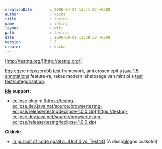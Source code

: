 ```yaml
---
creationDate        : 2006-04-24 13:41:02 +0200 
author              : kocka 
title               : testng 
name                : testng 
layout              : wiki 
path                : testng 
date                : 2006-09-01 11:38:38 +0200 
version             : 5 
creator             : kocka 
---
```

[http://testng.org/](http://testng.org/)

Egy egyre nepszerubb [test](test.html) framework, ami erosen epit a [java 1.5](java%201.5.html) [annotations](annotations.html) feature-re, rakas modern lehetosege van mint pl a [test](test.html) [test/categorization](Test/Categorization.html).

__[ide](IDE.html) support:__

*   [eclipse](Eclipse.html) plugin: [https://testng-eclipse.dev.java.net/source/browse/testng-eclipse/release/testng4eclipse-1.0.0.zip](https://testng-eclipse.dev.java.net/source/browse/testng-eclipse/release/testng4eclipse-1.0.0.zip)

__Cikkek:__

*   [In pursuit of code quality: JUnit 4 vs. TestNG](http://www-128.ibm.com/developerworks/java/library/j-cq08296/index.html) (A disco[blog](blog.html)os csakotol)
